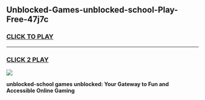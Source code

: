 
## Unblocked-Games-unblocked-school-Play-Free-47j7c
<h3>
<a href="https://premium76.site?title=unblocked-school&ref=10A">CLICK TO PLAY</a></h3>
<hr>

<h3>
<a href="https://premium76.site?title=unblocked-school&ref=10A">CLICK 2 PLAY</a>
  
</h3>

<a href="https://premium76.site?title=unblocked-school&ref=10A"><img src="https://clearcache.store/games.png"></a>


**unblocked-school games unblocked: Your Gateway to Fun and Accessible Online Gaming**
